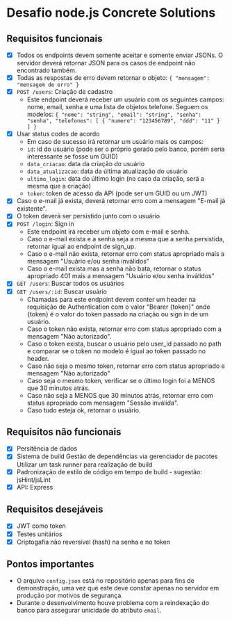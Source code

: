 # Desafio node.js Concrete Solutions

## Requisitos funcionais
- [x] Todos os endpoints devem somente aceitar e somente enviar JSONs. O servidor deverá retornar JSON para os casos de endpoint não encontrado também.
- [x] Todas as respostas de erro devem retornar o objeto: `{ "mensagem": "mensagem de erro" }`
- [x] `POST /users`: Criação de cadastro
	- Este endpoint deverá receber um usuário com os seguintes campos: nome, email, senha e uma lista de objetos telefone. Seguem os modelos:
	`{ "nome": "string", "email": "string", "senha": "senha", "telefones": [ { "numero": "123456789", "ddd": "11" } ] }`
- [x] Usar status codes de acordo
	- Em caso de sucesso irá retornar um usuário mais os campos:
	- `id`: id do usuário (pode ser o próprio gerado pelo banco, porém seria interessante se fosse um GUID)
	- `data_criacao`: data da criação do usuário
	- `data_atualizacao`: data da última atualização do usuário
	- `ultimo_login`: data do último login (no caso da criação, será a mesma que a criação)
	- `token`: token de acesso da API (pode ser um GUID ou um JWT)
- [x] Caso o e-mail já exista, deverá retornar erro com a mensagem "E-mail já existente".
- [x] O token deverá ser persistido junto com o usuário
- [x] `POST /login`: Sign in
	- Este endpoint irá receber um objeto com e-mail e senha.
	- Caso o e-mail exista e a senha seja a mesma que a senha persistida, retornar igual ao endpoint de sign_up.
	- Caso o e-mail não exista, retornar erro com status apropriado mais a mensagem "Usuário e/ou senha inválidos"
	- Caso o e-mail exista mas a senha não bata, retornar o status apropriado 401 mais a mensagem "Usuário e/ou senha inválidos"
- [x] `GET /users`: Buscar todos os usuários
- [x] `GET /users/:id`: Buscar usuário
	- Chamadas para este endpoint devem conter um header na requisição de Authentication com o valor "Bearer {token}" onde {token} é o valor do token passado na 		criação ou sign in de um usuário.
	- Caso o token não exista, retornar erro com status apropriado com a mensagem "Não autorizado".
	- Caso o token exista, buscar o usuário pelo user_id passado no path e comparar se o token no modelo é igual ao token passado no header.
	- Caso não seja o mesmo token, retornar erro com status apropriado e mensagem "Não autorizado"
	- Caso seja o mesmo token, verificar se o último login foi a MENOS que 30 minutos atrás.
	- Caso não seja a MENOS que 30 minutos atrás, retornar erro com status apropriado com mensagem "Sessão inválida".
	- Caso tudo esteja ok, retornar o usuário.

## Requisitos não funcionais
- [x] Persitência de dados
- [x] Sistema de build Gestão de dependências via gerenciador de pacotes Utilizar um task runner para realização de build
- [x] Padronização de estilo de código em tempo de build - sugestão: jsHint/jsLint
- [x] API: Express

## Requisitos desejáveis
- [x] JWT como token
- [x] Testes unitários
- [x] Criptogafia não reversível (hash) na senha e no token

## Pontos importantes
- O arquivo `config.json` está no repositório apenas para fins de demonstração, uma vez que este deve constar apenas no servidor em produção por motivos de segurança.
- Durante o desenvolvimento houve problema com a reindexação do banco para assegurar unicidade do atributo `email`.